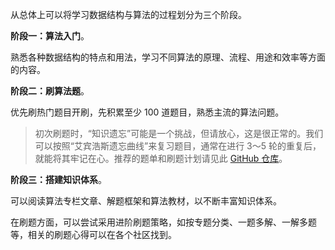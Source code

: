 从总体上可以将学习数据结构与算法的过程划分为三个阶段。

**阶段一：算法入门**。

熟悉各种数据结构的特点和用法，学习不同算法的原理、流程、用途和效率等方面的内容。

**阶段二：刷算法题**。

优先刷热门题目开刷，先积累至少 100 道题目，熟悉主流的算法问题。

> 初次刷题时，“知识遗忘”可能是一个挑战，但请放心，这是很正常的。我们可以按照“艾宾浩斯遗忘曲线”来复习题目，通常在进行 3～5 轮的重复后，就能将其牢记在心。推荐的题单和刷题计划请见此 [GitHub 仓库](https://github.com/krahets/LeetCode-Book)。

**阶段三：搭建知识体系**。

可以阅读算法专栏文章、解题框架和算法教材，以不断丰富知识体系。

在刷题方面，可以尝试采用进阶刷题策略，如按专题分类、一题多解、一解多题等，相关的刷题心得可以在各个社区找到。



